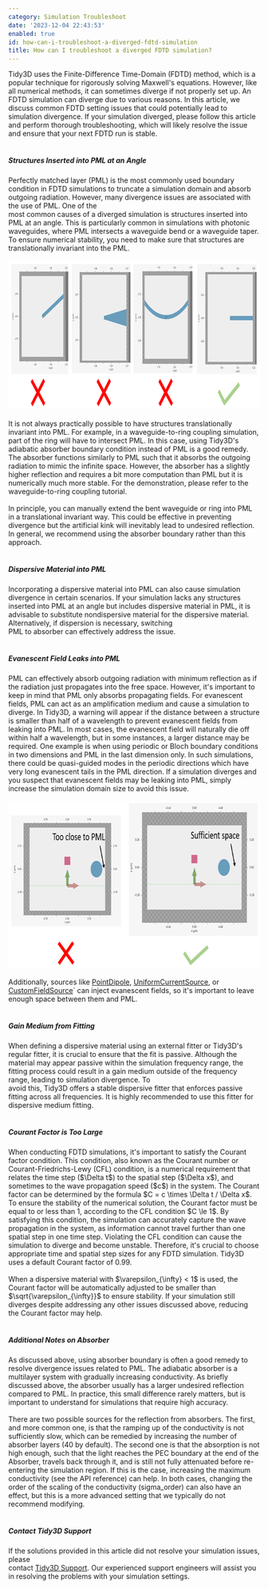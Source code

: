 ```yaml
---
category: Simulation Troubleshoot
date: '2023-12-04 22:43:53'
enabled: true
id: how-can-i-troubleshoot-a-diverged-fdtd-simulation
title: How can I troubleshoot a diverged FDTD simulation?
---
```


<div>Tidy3D uses the Finite-Difference Time-Domain (FDTD) method, which is a popular technique for rigorously solving Maxwell's equations. However, like all numerical methods, it can sometimes diverge if not properly set up. An FDTD simulation can diverge due to various reasons. In this article, we discuss common FDTD setting issues that could potentially lead to simulation divergence. If your simulation diverged, please follow this article and perform thorough troubleshooting, which will likely resolve the issue and ensure that your next FDTD run is stable.</div>

<div> </div>

<div><h5>Structures Inserted into PML at an Angle</h5><div><div>Perfectly matched layer (PML) is the most commonly used boundary condition in FDTD simulations to truncate a simulation domain and absorb outgoing radiation. However, many divergence issues are associated with the use of PML. One of the</div><div>most common causes of a diverged simulation is structures inserted into PML at an angle. This is particularly common in simulations with photonic waveguides, where PML intersects a waveguide bend or a waveguide taper. To ensure numerical stability, you need to make sure that structures are translationally invariant into the PML.</div><div> </div><div><img width="975" height="298" src="/assets/tidy3d/faqs/diverged-fdtd-simulation.png" /></div><div> </div><div>It is not always practically possible to have structures translationally invariant into PML. For example, in a waveguide-to-ring coupling simulation, part of the ring will have to intersect PML. In this case, using Tidy3D's adiabatic absorber boundary condition instead of PML is a good remedy. The absorber functions similarly to PML such that it absorbs the outgoing radiation to mimic the infinite space. However, the absorber has a slightly higher reflection and requires a bit more computation than PML but it is numerically much more stable. For the demonstration, please refer to the waveguide-to-ring coupling tutorial.</div><div> </div><div>In principle, you can manually extend the bent waveguide or ring into PML in a translational invariant way. This could be effective in preventing divergence but the artificial kink will inevitably lead to undesired reflection. In general, we recommend using the absorber boundary rather than this approach.</div><div> </div><div><h5>Dispersive Material into PML</h5><div>Incorporating a dispersive material into PML can also cause simulation divergence in certain scenarios. If your simulation lacks any structures inserted into PML at an angle but includes dispersive material in PML, it is advisable to substitute nondispersive material for the dispersive material. Alternatively, if dispersion is necessary, switching</div><div>PML to absorber can effectively address the issue.</div><div> </div><div><h5>Evanescent Field Leaks into PML</h5><div>PML can effectively absorb outgoing radiation with minimum reflection as if the radiation just propagates into the free space. However, it's important to keep in mind that PML only absorbs propagating fields. For evanescent fields, PML can act as an amplification medium and cause a simulation to diverge. In Tidy3D, a warning will appear if the distance between a structure is smaller than half of a wavelength to prevent evanescent fields from leaking into PML. In most cases, the evanescent field will naturally die off within half a wavelength, but in some instances, a larger distance may be required. One example is when using periodic or Bloch boundary conditions in two dimensions and PML in the last dimension only. In such simulations, there could be quasi-guided modes in the periodic directions which have very long evanescent tails in the PML direction. If a simulation diverges and you suspect that evanescent fields may be leaking into PML, simply increase the simulation domain size to avoid this issue.</div><div> </div><div><img width="719" height="334" src="/assets/tidy3d/faqs/diverged-fdtd-simulation1.png" /></div><div> </div><div>Additionally, sources like <a target="_blank" rel="noopener" href="https://docs.flexcompute.com/projects/tidy3d/en/latest/_autosummary/tidy3d.PointDipole.html#tidy3d.PointDipole">PointDipole</a>, <a target="_blank" rel="noopener" href="https://docs.flexcompute.com/projects/tidy3d/en/latest/_autosummary/tidy3d.UniformCurrentSource.html#tidy3d.UniformCurrentSource">UniformCurrentSource</a>, or <a target="_blank" rel="noopener" href="https://docs.flexcompute.com/projects/tidy3d/en/latest/_autosummary/tidy3d.CustomFieldSource.html#tidy3d.CustomFieldSource">CustomFieldSource</a>` can inject evanescent fields, so it's important to leave enough space between them and PML.</div><div> </div><div><h5>Gain Medium from Fitting</h5><div>When defining a dispersive material using an external fitter or Tidy3D's regular fitter, it is crucial to ensure that the fit is passive. Although the material may appear passive within the simulation frequency range, the fitting process could result in a gain medium outside of the frequency range, leading to simulation divergence. To</div><div>avoid this, Tidy3D offers a stable dispersive fitter that enforces passive fitting across all frequencies. It is highly recommended to use this fitter for dispersive medium fitting.</div><div> </div><div><h5>Courant Factor is Too Large</h5><div>When conducting FDTD simulations, it's important to satisfy the Courant factor condition. This condition, also known as the Courant number or Courant-Friedrichs-Lewy (CFL) condition, is a numerical requirement that relates the time step ($\Delta t$) to the spatial step ($\Delta x$), and sometimes to the wave propagation speed ($c$) in the system. The Courant factor can be determined by the formula $C = c \times \Delta t / \Delta x$. To ensure the stability of the numerical solution, the Courant factor must be equal to or less than 1, according to the CFL condition $C \le 1$. By satisfying this condition, the simulation can accurately capture the wave propagation in the system, as information cannot travel further than one spatial step in one time step. Violating the CFL condition can cause the simulation to diverge and become unstable. Therefore, it's crucial to choose appropriate time and spatial step sizes for any FDTD simulation. Tidy3D uses a default Courant factor of 0.99.</div><div> </div><div>When a dispersive material with $\varepsilon_{\infty} &lt; 1$ is used, the Courant factor will be automatically adjusted to be smaller than $\sqrt{\varepsilon_{\infty}}$ to ensure stability. If your simulation still diverges despite addressing any other issues discussed above, reducing the Courant factor may help.</div><div> </div><h5>Additional Notes on Absorber</h5><div>As discussed above, using absorber boundary is often a good remedy to resolve divergence issues related to PML. The adiabatic absorber is a multilayer system with gradually increasing conductivity. As briefly discussed above, the absorber usually has a larger undesired reflection compared to PML. In practice, this small difference rarely matters, but is important to understand for simulations that require high accuracy.</div><div> </div><div>There are two possible sources for the reflection from absorbers. The first, and more common one, is that the ramping up of the conductivity is not sufficiently slow, which can be remedied by increasing the number of absorber layers (40 by default). The second one is that the absorption is not high enough, such that the light reaches the PEC boundary at the end of the Absorber, travels back through it, and is still not fully attenuated before re-entering the simulation region. If this is the case, increasing the maximum conductivity (see the API reference) can help. In both cases, changing the order of the scaling of the conductivity (sigma_order) can also have an effect, but this is a more advanced setting that we typically do not recommend modifying.</div><div> </div><h5>Contact Tidy3D Support</h5><div>If the solutions provided in this article did not resolve your simulation issues, please</div><div>contact <a href="https://www.flexcompute.com/tidy3d/technical-support/">Tidy3D Support</a>. Our experienced support engineers will assist you in resolving the problems with your simulation settings.</div></div></div></div></div></div></div>
